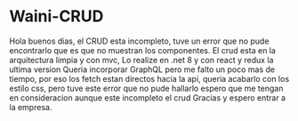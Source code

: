 # Waini-CRUD
Hola buenos dias, el CRUD esta incompleto, tuve un error que no pude encontrarlo que es que no muestran los componentes.
El crud esta en la arquitectura limpia y con mvc, 
Lo realize en .net 8 y con react y redux la ultima version
Queria incorporar GraphQL pero me falto un poco mas de tiempo,
por eso los fetch estan directos hacia la api, queria acabarlo con los estilo css, pero tuve este error que no pude hallarlo
espero que me tengan en consideracion aunque este incompleto el crud
Gracias y espero entrar a la empresa.

